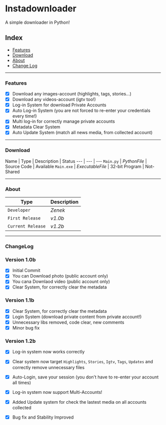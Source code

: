 # Instadownloader
A simple downloader in Python!

## Index
- [Features](#features)
- [Download](#download)
- [About](#about)
- [Change Log](#servizi-esterni-utlizzati)

-----------
### Features
- [x] Download any images-account (highlights, tags, stories...)
- [x] Download any videos-account (igtv too!)
- [x] Log-in System for download Private Accounts
- [x] Auto Log-in System (you are not forced to re-enter your credentials every time!)
- [x] Multi log-in for correctly manage private accounts
- [x] Metadata Clear System
- [x] Auto Update System (match all news media, from collected account)

-----------
### Download
Name | Type | Description | Status
--- | --- | ---
`Main.py` | *PythonFile* | Source Code | Available
`Main.exe` | *ExecutableFile* | 32-bit Program | Not-Shared

-----------
### About
 Type | Description
--- | --- | 
`Developer` | *Zenek* 
`First Release` | *v1.0b* 
`Current Release` | *v1.2b* 

-----------
### ChangeLog

### Version 1.0b

- [x] Initial Commit
- [x] You can Download photo (public account only)
- [x] You cana Downlaod video (public account only)
- [x] Clear System, for correctly clear the metadata

### Version 1.1b

- [x] Clear System, for correctly clear the metadata
- [x] Login System (download private content from private account!)
- [x] Unnecessary libs removed, code clear, new comments
- [x] Minor bug fix

### Version 1.2b

- [x] Log-in system now works correctly
- [x] Clear system now target `Highlights`, `Stories`, `Igtv`, `Tags`, `Updates` and correctly remove unnecessary files
- [x] Auto-Login, save your session (you don't have to re-enter your account all times)
- [x] Log-in system now support Multi-Accounts!
- [x] Added Update system for check the lastest media on all accounts collected
- [x] Bug fix and Stability Improved


